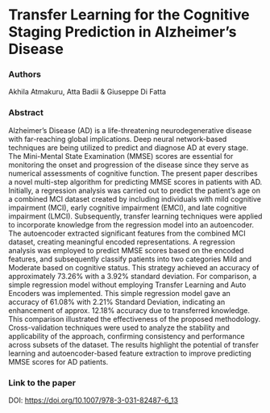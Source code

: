 # Transfer Learning for the Cognitive Staging Prediction in Alzheimer’s Disease

### Authors 
Akhila Atmakuru, Atta Badii & Giuseppe Di Fatta 

### Abstract
Alzheimer’s Disease (AD) is a life-threatening neurodegenerative disease with far-reaching global implications. Deep neural network-based techniques are being utilized to predict and diagnose AD at every stage. The Mini-Mental State Examination (MMSE) scores are essential for monitoring the onset and progression of the disease since they serve as numerical assessments of cognitive function. The present paper describes a novel multi-step algorithm for predicting MMSE scores in patients with AD. Initially, a regression analysis was carried out to predict the patient’s age on a combined MCI dataset created by including individuals with mild cognitive impairment (MCI), early cognitive impairment (EMCI), and late cognitive impairment (LMCI). Subsequently, transfer learning techniques were applied to incorporate knowledge from the regression model into an autoencoder. The autoencoder extracted significant features from the combined MCI dataset, creating meaningful encoded representations. A regression analysis was employed to predict MMSE scores based on the encoded features, and subsequently classify patients into two categories Mild and Moderate based on cognitive status. This strategy achieved an accuracy of approximately 73.26% with a 3.92% standard deviation. For comparison, a simple regression model without employing Transfer Learning and Auto Encoders was implemented. This simple regression model gave an accuracy of 61.08% with 2.21% Standard Deviation, indicating an enhancement of approx. 12.18% accuracy due to transferred knowledge. This comparison illustrated the effectiveness of the proposed methodology. Cross-validation techniques were used to analyze the stability and applicability of the approach, confirming consistency and performance across subsets of the dataset. The results highlight the potential of transfer learning and autoencoder-based feature extraction to improve predicting MMSE scores for AD patients.

### Link to the paper
DOI:
https://doi.org/10.1007/978-3-031-82487-6_13
